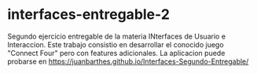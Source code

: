 ﻿# interfaces-entregable-2
Segundo ejercicio entregable de la materia INterfaces de Usuario e Interaccion.
Este trabajo consistio en desarrollar el conocido juego "Connect Four" pero con features adicionales.
La aplicacion puede probarse en https://juanbarthes.github.io/Interfaces-Segundo-Entregable/
